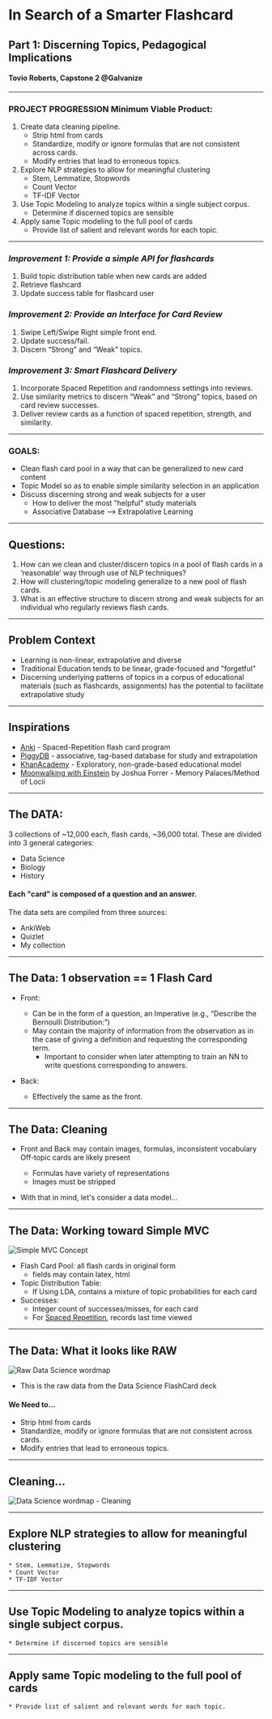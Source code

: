 

# In Search of a Smarter Flashcard
## Part 1: Discerning Topics, Pedagogical Implications
#### Tovio Roberts, Capstone 2 @Galvanize

--------------------------------------------------------------------------------
### **PROJECT PROGRESSION Minimum Viable Product:**
1. Create data cleaning pipeline.
    * Strip html from cards
    * Standardize, modify or ignore formulas that are not consistent across cards.
    * Modify entries that lead to erroneous topics.
2. Explore NLP strategies to allow for meaningful clustering
    * Stem, Lemmatize, Stopwords
    * Count Vector
    * TF-IDF Vector
3. Use Topic Modeling to analyze topics within a single subject corpus.
    * Determine if discerned topics are sensible
4. Apply same Topic modeling to the full pool of cards
    * Provide list of salient and relevant words for each topic.

--------------------------------------------------------------------------------
### *Improvement 1: Provide a simple API for flashcards*
1. Build topic distribution table when new cards are added
2. Retrieve flashcard
3. Update success table for flashcard user

### *Improvement 2: Provide an Interface for Card Review*
1. Swipe Left/Swipe Right simple front end.
2. Update success/fail.
3. Discern “Strong” and “Weak” topics.

### *Improvement 3: Smart Flashcard Delivery*
1. Incorporate Spaced Repetition and randomness settings into reviews.
2. Use similarity metrics to discern “Weak” and “Strong” topics, based on card review successes.
3. Deliver review cards as a function of spaced repetition, strength, and similarity.

--------------------------------------------------------------------------------
### **GOALS:**
- Clean flash card pool in a way that can be generalized to new card content
- Topic Model so as to enable simple similarity selection in an application
- Discuss discerning strong and weak subjects for a user
  - How to deliver the most "helpful" study materials
  - Associative Database --> Extrapolative Learning
--------------------------------------------------------------------------------
## **Questions:**
1. How can we clean and cluster/discern topics in a pool of flash cards in a ‘reasonable’ way through use of NLP techniques?
2. How will clustering/topic modeling generalize to a new pool of flash cards.
3. What is an effective structure to discern strong and weak subjects for an individual who regularly reviews flash cards.
--------------------------------------------------------------------------------
## **Problem Context**
- Learning is non-linear, extrapolative and diverse
- Traditional Education tends to be linear, grade-focused and "forgetful"
- Discerning underlying patterns of topics in a corpus of educational materials (such as flashcards, assignments) has the potential to facilitate extrapolative study
--------------------------------------------------------------------------------
## **Inspirations**
- [Anki](http://ankisrs.net) - Spaced-Repetition flash card program
- [PiggyDB](https://piggydb.net/) - associative, tag-based database for study and extrapolation
- [KhanAcademy](http://khanacademy.org) - Exploratory, non-grade-based educational model
- [Moonwalking with Einstein](https://joshuafoer.com/) by Joshua Forrer - Memory Palaces/Method of Locii
--------------------------------------------------------------------------------
## **The DATA:**
3 collections of ~12,000 each, flash cards, ~36,000 total.  These are divided into 3 general categories:
- Data Science
- Biology
- History

#### Each "card" is composed of a question and an answer.

The data sets are compiled from three sources:
- AnkiWeb
- Quizlet
- My collection
--------------------------------------------------------------------------------
## **The Data:** 1 observation == 1 Flash Card
- Front:
  - Can be in the form of a question, an Imperative (e.g., “Describe the Bernoulli Distribution:”)
  - May contain the majority of information from the observation as in the case of giving a definition and requesting the corresponding term.
    - Important to consider when later attempting to train an NN to write questions corresponding to answers.

- Back:
  - Effectively the same as the front.

--------------------------------------------------------------------------------
## **The Data:** Cleaning
- Front and Back may contain images, formulas, inconsistent vocabulary
Off-topic cards are likely present
  - Formulas have variety of representations
  - Images must be stripped

- With that in mind, let's consider a data model...
--------------------------------------------------------------------------------
## **The Data:** Working toward Simple MVC
![Simple MVC Concept](images/07_simple_app_design.png)
- Flash Card Pool: all flash cards in original form
  - fields may contain latex, html
- Topic Distribution Table:
  - If Using LDA, contains a mixture of topic probabilities for each card
- Successes:
  - Integer count of successes/misses, for each card
  - For [Spaced Repetition](https://en.wikipedia.org/wiki/Spaced_repetition), records last time viewed
--------------------------------------------------------------------------------
## **The Data:** What it looks like RAW
![Raw Data Science wordmap](images/00_wordmap_raw_data.png)
- This is the raw data from the Data Science FlashCard deck

#### We Need to...
* Strip html from cards
* Standardize, modify or ignore formulas that are not consistent across cards.
* Modify entries that lead to erroneous topics.
--------------------------------------------------------------------------------
## Cleaning...
![Data Science wordmap - Cleaning](images/data_cleaning.gif)


--------------------------------------------------------------------------------
## Explore NLP strategies to allow for meaningful clustering
    * Stem, Lemmatize, Stopwords
    * Count Vector
    * TF-IDF Vector

--------------------------------------------------------------------------------
## Use Topic Modeling to analyze topics within a single subject corpus.
    * Determine if discerned topics are sensible

--------------------------------------------------------------------------------
## Apply same Topic modeling to the full pool of cards
    * Provide list of salient and relevant words for each topic.
